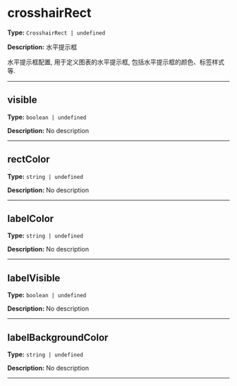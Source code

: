 # crosshairRect

**Type:** `CrosshairRect | undefined`

**Description:**
水平提示框
  
  水平提示框配置, 用于定义图表的水平提示框, 包括水平提示框的颜色、标签样式等.

---


## visible

**Type:** `boolean | undefined`

**Description:**
No description

---

## rectColor

**Type:** `string | undefined`

**Description:**
No description

---

## labelColor

**Type:** `string | undefined`

**Description:**
No description

---

## labelVisible

**Type:** `boolean | undefined`

**Description:**
No description

---

## labelBackgroundColor

**Type:** `string | undefined`

**Description:**
No description

---

